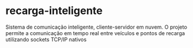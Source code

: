 # recarga-inteligente
Sistema de comunicação inteligente, cliente-servidor em nuvem. O projeto permite a comunicação em tempo real entre veículos e pontos de recarga utilizando sockets TCP/IP nativos

